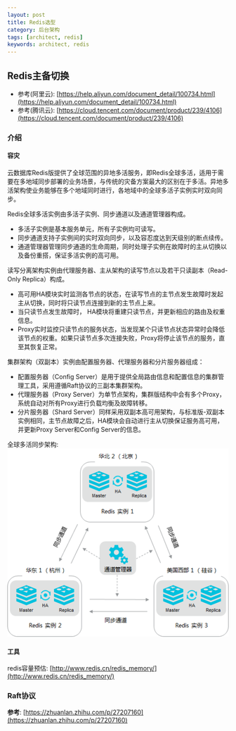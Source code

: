 ```yaml
---
layout: post
title: Redis选型
category: 后台架构
tags: [architect, redis]
keywords: architect, redis
---
```


## Redis主备切换
- 参考(阿里云): [https://help.aliyun.com/document_detail/100734.html](https://help.aliyun.com/document_detail/100734.html)
- 参考(腾讯云): [https://cloud.tencent.com/document/product/239/4106](https://cloud.tencent.com/document/product/239/4106)

### 介绍
#### 容灾
云数据库Redis版提供了全球范围的异地多活服务，即Redis全球多活，适用于需要在多地域同步部署的业务场景，与传统的灾备方案最大的区别在于多活。异地多活架构使业务能够在多个地域同时进行，各地域中的全球多活子实例实时双向同步。

Redis全球多活实例由多活子实例、同步通道以及通道管理器构成。
- 多活子实例是基本服务单元，所有子实例均可读写。
- 同步通道支持子实例间的实时双向同步，以及容忍度达到天级别的断点续传。
- 通道管理器管理同步通道的生命周期，同时处理子实例在故障时的主从切换以及备份重搭，保证多活实例的高可用。

读写分离架构实例由代理服务器、主从架构的读写节点以及若干只读副本（Read-Only Replica）构成。
- 高可用HA模块实时监测各节点的状态，在读写节点的主节点发生故障时发起主从切换，同时将只读节点连接到新的主节点上来。
- 当只读节点发生故障时， HA模块将重建只读节点，并更新相应的路由及权重信息。
- Proxy实时监控只读节点的服务状态，当发现某个只读节点状态异常时会降低该节点的权重。如果只读节点多次连接失败，Proxy将停止该节点的服务，直至其恢复正常。

集群架构（双副本）实例由配置服务器、代理服务器和分片服务器组成：
- 配置服务器（Config Server）是用于提供全局路由信息和配置信息的集群管理工具，采用遵循Raft协议的三副本集群架构。
- 代理服务器（Proxy Server）为单节点架构，集群版结构中会有多个Proxy，系统自动对所有Proxy进行负载均衡及故障转移。
- 分片服务器（Shard Server）同样采用双副本高可用架构，与标准版-双副本实例相同，主节点故障之后，HA模块会自动进行主从切换保证服务高可用，并更新Proxy Server和Config Server的信息。

全球多活同步架构:
![aliyun_redis_architect.png](/assets/img/architect/aliyun_redis_architect.png)

#### 工具
redis容量预估: [http://www.redis.cn/redis_memory/](http://www.redis.cn/redis_memory/)

### Raft协议
__参考__: [https://zhuanlan.zhihu.com/p/27207160](https://zhuanlan.zhihu.com/p/27207160)